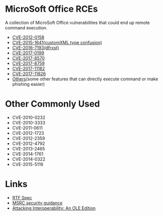 MicroSoft Office RCEs
===

A collection of MicroSoft Office vulnerabilities that could end up remote command execution.

- [CVE-2012-0158](CVE-2012-0158)
- [CVE-2015-1641(customXML type confusion)](CVE-2015-1641)
- [CVE-2016-7193(dfrxst)](CVE-2016-7193)
- [CVE-2017-0199](CVE-2017-0199)
- [CVE-2017-8570](CVE-2017-8570)
- [CVE-2017-8759](CVE-2017-8579)
- [CVE-2017-11182](CVE-2017-11182)
- [CVE-2017-11826](CVE-2017-11826)
- [Others](Others)(some other features that can directly execute command or make phishing easier)

# Other Commonly Used

- CVE-2010-0232
- CVE-2010-3333
- CVE-2011-0611
- CVE-2012-1723
- CVE-2012-2359
- CVE-2012-4792
- CVE-2013-2465
- CVE-2014-1761
- CVE-2014-0322
- CVE-2015-5119

# Links

- [RTF Spec](https://www.microsoft.com/en-us/download/details.aspx?id=10725)
- [MSRC security guidance](https://portal.msrc.microsoft.com/en-US/security-guidance)
- [Attacking Interoperability: An OLE Edition](https://www.blackhat.com/docs/us-15/materials/us-15-Li-Attacking-Interoperability-An-OLE-Edition.pdf)
